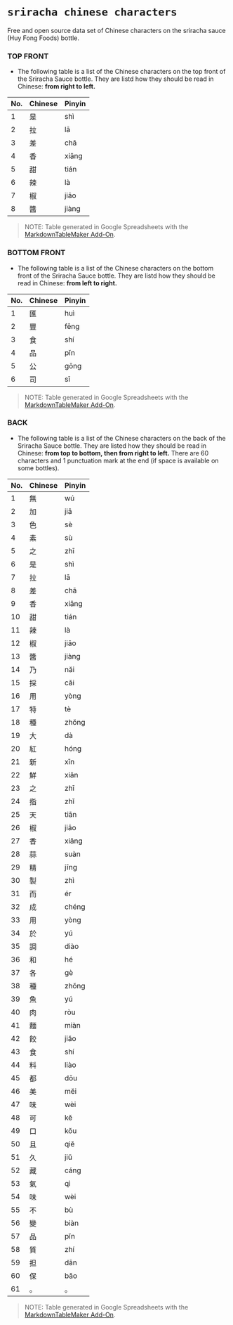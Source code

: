 # `sriracha chinese characters`

Free and open source data set of Chinese characters on the sriracha sauce (Huy Fong Foods) bottle.

### TOP FRONT

+ The following table is a list of the Chinese characters on the top front of the Sriracha Sauce bottle. They are listd how they should be read in Chinese: **from right to left.**

|  No. | Chinese | Pinyin |
|  ------- | ------- | ------- |
|  1 | 是 | shì |
|  2 | 拉 | lā |
|  3 | 差 | chā |
|  4 | 香 | xiāng |
|  5 | 甜 | tián |
|  6 | 辣 | là |
|  7 | 椒 | jiāo |
|  8 | 醬 | jiàng |

> NOTE: Table generated in Google Spreadsheets with the [MarkdownTableMaker Add-On](https://github.com/pffy/googledocs-addon-markdowntabletwo).

### BOTTOM FRONT

+ The following table is a list of the Chinese characters on the bottom front of the Sriracha Sauce bottle. They are listd how they should be read in Chinese: **from left to right.**

|  No. | Chinese | Pinyin |
|  ------- | ------- | ------- |
|  1 | 匯 | huì |
|  2 | 豐 | fēng |
|  3 | 食 | shí |
|  4 | 品 | pĭn |
|  5 | 公 | gōng |
|  6 | 司 | sī |

> NOTE: Table generated in Google Spreadsheets with the [MarkdownTableMaker Add-On](https://github.com/pffy/googledocs-addon-markdowntabletwo).


### BACK

+ The following table is a list of the Chinese characters on the back of the Sriracha Sauce bottle. They are listed how they should be read in Chinese: **from top to bottom, then from right to left.** There are 60 characters and 1 punctuation mark at the end (if space is available on some bottles).

|  No. | Chinese | Pinyin |
|  ------- | ------- | ------- |
|  1 | 無 | wú |
|  2 | 加 | jiā |
|  3 | 色 | sè |
|  4 | 素 | sù |
|  5 | 之 | zhī |
|  6 | 是 | shì |
|  7 | 拉 | lā |
|  8 | 差 | chā |
|  9 | 香 | xiāng |
|  10 | 甜 | tián |
|  11 | 辣 | là |
|  12 | 椒 | jiāo |
|  13 | 醬 | jiàng |
|  14 | 乃 | năi |
|  15 | 採 | căi |
|  16 | 用 | yòng |
|  17 | 特 | tè |
|  18 | 種 | zhŏng |
|  19 | 大 | dà |
|  20 | 紅 | hóng |
|  21 | 新 | xīn |
|  22 | 鮮 | xiān |
|  23 | 之 | zhī |
|  24 | 指 | zhĭ |
|  25 | 天 | tiān |
|  26 | 椒 | jiāo |
|  27 | 香 | xiāng |
|  28 | 蒜 | suàn |
|  29 | 精 | jīng |
|  30 | 製 | zhì |
|  31 | 而 | ér |
|  32 | 成 | chéng |
|  33 | 用 | yòng |
|  34 | 於 | yú |
|  35 | 調 | diào |
|  36 | 和 | hé |
|  37 | 各 | gè |
|  38 | 種 | zhŏng |
|  39 | 魚 | yú |
|  40 | 肉 | ròu |
|  41 | 麵 | miàn |
|  42 | 餃 | jiăo |
|  43 | 食 | shí |
|  44 | 料 | liào |
|  45 | 都 | dōu |
|  46 | 美 | mĕi |
|  47 | 味 | wèi |
|  48 | 可 | kĕ |
|  49 | 口 | kŏu |
|  50 | 且 | qiĕ |
|  51 | 久 | jiŭ |
|  52 | 藏 | cáng |
|  53 | 氣 | qì |
|  54 | 味 | wèi |
|  55 | 不 | bù |
|  56 | 變 | biàn |
|  57 | 品 | pĭn |
|  58 | 質 | zhí |
|  59 | 担 | dān |
|  60 | 保 | băo |
|  61 | 。 | 。 |

> NOTE: Table generated in Google Spreadsheets with the [MarkdownTableMaker Add-On](https://github.com/pffy/googledocs-addon-markdowntabletwo).

